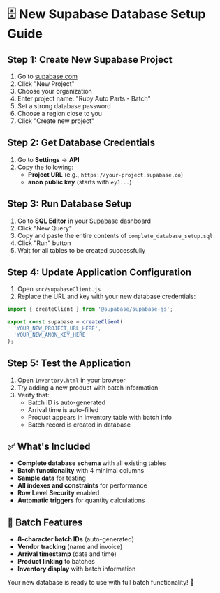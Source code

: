 # 🗄️ New Supabase Database Setup Guide

## Step 1: Create New Supabase Project
1. Go to [supabase.com](https://supabase.com)
2. Click "New Project"
3. Choose your organization
4. Enter project name: "Ruby Auto Parts - Batch"
5. Set a strong database password
6. Choose a region close to you
7. Click "Create new project"

## Step 2: Get Database Credentials
1. Go to **Settings** → **API**
2. Copy the following:
   - **Project URL** (e.g., `https://your-project.supabase.co`)
   - **anon public key** (starts with `eyJ...`)

## Step 3: Run Database Setup
1. Go to **SQL Editor** in your Supabase dashboard
2. Click "New Query"
3. Copy and paste the entire contents of `complete_database_setup.sql`
4. Click "Run" button
5. Wait for all tables to be created successfully

## Step 4: Update Application Configuration
1. Open `src/supabaseClient.js`
2. Replace the URL and key with your new database credentials:

```javascript
import { createClient } from '@supabase/supabase-js';

export const supabase = createClient(
  'YOUR_NEW_PROJECT_URL_HERE',
  'YOUR_NEW_ANON_KEY_HERE'
);
```

## Step 5: Test the Application
1. Open `inventory.html` in your browser
2. Try adding a new product with batch information
3. Verify that:
   - Batch ID is auto-generated
   - Arrival time is auto-filled
   - Product appears in inventory table with batch info
   - Batch record is created in database

## ✅ What's Included
- **Complete database schema** with all existing tables
- **Batch functionality** with 4 minimal columns
- **Sample data** for testing
- **All indexes and constraints** for performance
- **Row Level Security** enabled
- **Automatic triggers** for quantity calculations

## 🎯 Batch Features
- **8-character batch IDs** (auto-generated)
- **Vendor tracking** (name and invoice)
- **Arrival timestamp** (date and time)
- **Product linking** to batches
- **Inventory display** with batch information

Your new database is ready to use with full batch functionality! 🚀

